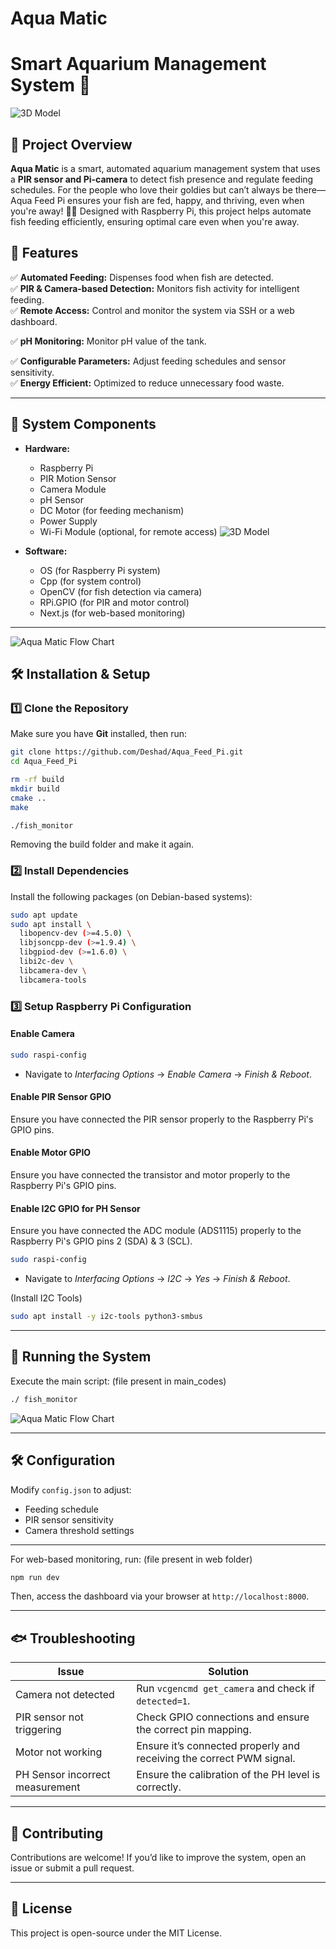 # Aqua Matic  
# **Smart Aquarium Management System** 🐠
![3D Model](images/Front_Left.jpg) 

## **📌 Project Overview**  
**Aqua Matic** is a smart, automated aquarium management system that uses a **PIR sensor and Pi-camera** to detect fish presence and regulate feeding schedules. 
For the people who love their goldies but can’t always be there—Aqua Feed Pi ensures your fish are fed, happy, and thriving, even when you're away! 🐠✨
Designed with Raspberry Pi, this project helps automate fish feeding efficiently, ensuring optimal care even when you're away.  

## **🚀 Features**  
✅ **Automated Feeding:** Dispenses food when fish are detected.  
✅ **PIR & Camera-based Detection:** Monitors fish activity for intelligent feeding.  
✅ **Remote Access:** Control and monitor the system via SSH or a web dashboard.

✅ **pH Monitoring:** Monitor pH value of the tank. 

✅ **Configurable Parameters:** Adjust feeding schedules and sensor sensitivity.  
✅ **Energy Efficient:** Optimized to reduce unnecessary food waste.  

---

## **🔧 System Components**  

- **Hardware:**  
  - Raspberry Pi  
  - PIR Motion Sensor  
  - Camera Module
  - pH Sensor    
  - DC Motor (for feeding mechanism)  
  - Power Supply  
  - Wi-Fi Module (optional, for remote access)
    ![3D Model](Project%20Details/Schematic_Diagram.png)

- **Software:**
  - OS (for Raspberry Pi system)
  - Cpp (for system control)  
  - OpenCV (for fish detection via camera)  
  - RPi.GPIO (for PIR and  motor control)  
  - Next.js (for web-based monitoring)  

---
![Aqua Matic Flow Chart](images/Aqua_Diag.png) 

## **🛠 Installation & Setup**  

### **1️⃣ Clone the Repository**  
Make sure you have **Git** installed, then run:  

```bash
git clone https://github.com/Deshad/Aqua_Feed_Pi.git
cd Aqua_Feed_Pi

rm -rf build
mkdir build
cmake ..
make

./fish_monitor
```
Removing the build folder and make it again.

### **2️⃣ Install Dependencies**  
Install the following packages (on Debian-based systems):

```bash
sudo apt update
sudo apt install \
  libopencv-dev (>=4.5.0) \
  libjsoncpp-dev (>=1.9.4) \
  libgpiod-dev (>=1.6.0) \
  libi2c-dev \
  libcamera-dev \
  libcamera-tools
```
### **3️⃣ Setup Raspberry Pi Configuration**  

#### **Enable Camera**  

```bash
sudo raspi-config
```
- Navigate to *Interfacing Options* → *Enable Camera* → *Finish & Reboot*.  

#### **Enable PIR Sensor GPIO**  
Ensure you have connected the PIR sensor properly to the Raspberry Pi's GPIO pins.  

#### **Enable Motor GPIO**  
Ensure you have connected the transistor and motor properly to the Raspberry Pi's GPIO pins.  

#### **Enable I2C GPIO for PH Sensor**  
Ensure you have connected the ADC module (ADS1115) properly to the Raspberry Pi's GPIO pins 2 (SDA) & 3 (SCL).  
```bash
sudo raspi-config
```
- Navigate to *Interfacing Options* → *I2C* → *Yes* → *Finish & Reboot*.

(Install I2C Tools)
```bash
sudo apt install -y i2c-tools python3-smbus
```
---

## **🚀 Running the System**  

Execute the main script:  (file present in main_codes)

```bash
./ fish_monitor
```
![Aqua Matic Flow Chart](images/fish_detection.jpg) 

---

## **🛠 Configuration**  

Modify `config.json` to adjust:  
- Feeding schedule  
- PIR sensor sensitivity  
- Camera threshold settings  

---

For web-based monitoring, run:  (file present in web folder)

```bash
npm run dev
```
Then, access the dashboard via your browser at `http://localhost:8000`.  

---

## **🐟 Troubleshooting**  

| Issue | Solution |
|--------|----------|
| Camera not detected | Run `vcgencmd get_camera` and check if `detected=1`. |
| PIR sensor not triggering | Check GPIO connections and ensure the correct pin mapping. |
| Motor not working | Ensure it’s connected properly and receiving the correct PWM signal. |
| PH Sensor incorrect measurement | Ensure the calibration of the PH level is correctly. |

---

## **🤝 Contributing**  

Contributions are welcome! If you’d like to improve the system, open an issue or submit a pull request.  

---

## **📜 License**  

This project is open-source under the MIT License.  



